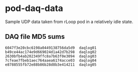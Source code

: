 # pod-daq-data

Sample UDP data taken from rLoop pod in a relatively idle state.

## DAQ file MD5 sums

    6047f3e20cbc6198a0449138756da5d9  daqlog01
    b49ce44ac174e9d669024d1a42d7b298  daqlog02
    2630bfb4ab202349ffc8a7b63f0e3094  daqlog03
    7cfeae7fbeb1aec764aaea6174acce03  daqlog04
    e8788555fb72e88b86b28d8b3e414211  daqlog05
